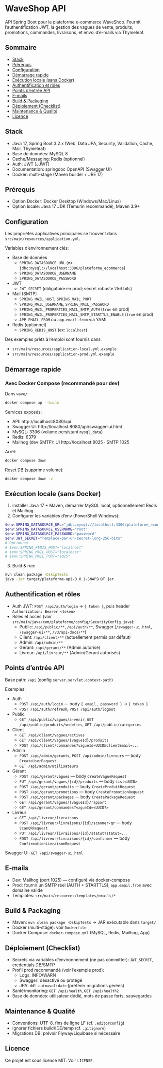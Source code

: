 # WaveShop API

API Spring Boot pour la plateforme e-commerce WaveShop. Fournit l’authentification JWT, la gestion des vagues de vente, produits, promotions, commandes, livraisons, et envoi d’e-mails via Thymeleaf.

## Sommaire
- [Stack](#stack)
- [Prérequis](#prérequis)
- [Configuration](#configuration)
- [Démarrage rapide](#démarrage-rapide)
- [Exécution locale (sans Docker)](#exécution-locale-sans-docker)
- [Authentification et rôles](#authentification-et-rôles)
- [Points d’entrée API](#points-dentrée-api)
- [E-mails](#e-mails)
- [Build & Packaging](#build--packaging)
- [Déploiement (Checklist)](#déploiement-checklist)
- [Maintenance & Qualité](#maintenance--qualité)
- [Licence](#licence)

## Stack
- Java 17, Spring Boot 3.2.x (Web, Data JPA, Security, Validation, Cache, Mail, Thymeleaf)
- Base de données: MySQL 8
- Cache/Messaging: Redis (optionnel)
- Auth: JWT (JJWT)
- Documentation: springdoc OpenAPI (Swagger UI)
- Docker: multi-stage (Maven builder + JRE 17)

## Prérequis
- Option Docker: Docker Desktop (Windows/Mac/Linux)
- Option locale: Java 17 JDK (Temurin recommandé), Maven 3.9+

## Configuration
Les propriétés applicatives principales se trouvent dans `src/main/resources/application.yml`.

Variables d’environnement clés:
- Base de données
  - `SPRING_DATASOURCE_URL` (ex: `jdbc:mysql://localhost:3306/plateforme_ecommerce`)
  - `SPRING_DATASOURCE_USERNAME`
  - `SPRING_DATASOURCE_PASSWORD`
- JWT
  - `JWT_SECRET` (obligatoire en prod; secret robuste 256 bits)
- Mail (SMTP)
  - `SPRING_MAIL_HOST`, `SPRING_MAIL_PORT`
  - `SPRING_MAIL_USERNAME`, `SPRING_MAIL_PASSWORD`
  - `SPRING_MAIL_PROPERTIES_MAIL_SMTP_AUTH` (`true` en prod)
  - `SPRING_MAIL_PROPERTIES_MAIL_SMTP_STARTTLS_ENABLE` (`true` en prod)
  - `APP_EMAIL_FROM` ou `app.email.from` via YAML
- Redis (optionnel)
  - `SPRING_REDIS_HOST` (ex: `localhost`)

Des exemples prêts à l’emploi sont fournis dans:
- `src/main/resources/application-local.yml.example`
- `src/main/resources/application-prod.yml.example`

## Démarrage rapide

### Avec Docker Compose (recommandé pour dev)
Dans `wave/`:
```bash
docker compose up --build
```
Services exposés:
- API: http://localhost:8080/api
- Swagger UI: http://localhost:8080/api/swagger-ui.html
- MySQL: 3306 (volume persistant `mysql_data`)
- Redis: 6379
- Mailhog (dev SMTP): UI http://localhost:8025 · SMTP 1025

Arrêt:
```bash
docker compose down
```
Reset DB (supprime volume):
```bash
docker compose down -v
```

## Exécution locale (sans Docker)
1) Installer Java 17 + Maven, démarrer MySQL local, optionnellement Redis et Mailhog.
2) Configurer les variables d’env (PowerShell Windows):
```powershell
$env:SPRING_DATASOURCE_URL="jdbc:mysql://localhost:3306/plateforme_ecommerce"
$env:SPRING_DATASOURCE_USERNAME="root"
$env:SPRING_DATASOURCE_PASSWORD="password"
$env:JWT_SECRET="remplace-par-un-secret-long-256-bits"
# Optionnel
# $env:SPRING_REDIS_HOST="localhost"
# $env:SPRING_MAIL_HOST="localhost"
# $env:SPRING_MAIL_PORT="1025"
```
3) Build & run:
```bash
mvn clean package -DskipTests
java -jar target/plateforme-api-0.0.1-SNAPSHOT.jar
```

## Authentification et rôles
- Auth JWT: `POST /api/auth/login` → `{ token }`, puis header `Authorization: Bearer <token>`
- Rôles et accès (voir `src/main/java/com/plateforme/config/SecurityConfig.java`):
  - Public: `/api/public/**`, `/api/auth/**`, Swagger (`/swagger-ui.html`, `/swagger-ui/**`, `/v3/api-docs/**`)
  - Client: `/api/client/**` (actuellement permis par défaut)
  - Admin: `/api/admin/**`
  - Gérant: `/api/gerant/**` (Admin autorisé)
  - Livreur: `/api/livreur/**` (Admin/Gérant autorisés)

## Points d’entrée API
Base path: `/api` (config `server.servlet.context-path`)

Exemples:
- Auth
  - `POST /api/auth/login` — body `{ email, password }` → `{ token }`
  - `POST /api/auth/refresh`, `POST /api/auth/logout`
- Public
  - `GET /api/public/vagues/a-venir`, `GET /api/public/produits/vedettes`, `GET /api/public/categories`
- Client
  - `GET /api/client/vagues/actives`
  - `GET /api/client/vagues/{vagueId}/produits`
  - `POST /api/client/commandes?vagueId=UUID&clientEmail=...`
- Admin
  - `POST /api/admin/gerants`, `POST /api/admin/livreurs` — body `CreateUserRequest`
  - `GET /api/admin/utilisateurs`
- Gérant
  - `POST /api/gerant/vagues` — body `CreateVagueRequest`
  - `PUT /api/gerant/vagues/{id}/produits` — body `List<UUID>`
  - `POST /api/gerant/produits` — body `CreateProduitRequest`
  - `POST /api/gerant/promotions` — body `CreatePromotionRequest`
  - `POST /api/gerant/packages` — body `CreatePackageRequest`
  - `GET /api/gerant/vagues/{vagueId}/rapport`
  - `GET /api/gerant/commandes?vagueId=<UUID?>`
- Livreur
  - `GET /api/livreur/livraisons`
  - `POST /api/livreur/livraisons/{id}/scanner-qr` — body `ScanQRRequest`
  - `PUT /api/livreur/livraisons/{id}/statut?statut=...`
  - `POST /api/livreur/livraisons/{id}/confirmer` — body `ConfirmationLivraisonRequest`

Swagger UI: `GET /api/swagger-ui.html`

## E-mails
- Dev: Mailhog (port 1025) — configuré via docker-compose
- Prod: fournir un SMTP réel (AUTH + STARTTLS), `app.email.from` avec domaine valide
- Templates: `src/main/resources/templates/emails/*`

## Build & Packaging
- Maven: `mvn clean package -DskipTests` → JAR exécutable dans `target/`
- Docker (multi-stage): voir `Dockerfile`
- Docker Compose: `docker-compose.yml` (MySQL, Redis, Mailhog, App)

## Déploiement (Checklist)
- Secrets via variables d’environnement (ne pas committer): `JWT_SECRET`, credentials DB/SMTP
- Profil prod recommandé (voir l’exemple prod):
  - Logs: INFO/WARN
  - Swagger: désactivé ou protégé
  - JPA: `ddl-auto=validate` (préférer migrations gérées)
- Santé/monitoring: `GET /api/health`, `GET /api/health2`
- Base de données: utilisateur dédié, mots de passe forts, sauvegardes

## Maintenance & Qualité
- Conventions: UTF-8, fins de ligne LF (cf. `.editorconfig`)
- Ignorer fichiers build/IDE/temp (cf. `.gitignore`)
- Migrations DB: prévoir Flyway/Liquibase si nécessaire

## Licence
Ce projet est sous licence MIT. Voir `LICENSE`.
